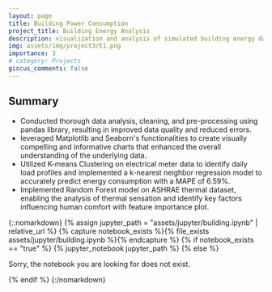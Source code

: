 ```yaml
---
layout: page
title: Building Power Consumption
project_title: Building Energy Analysis
description: visualization and analysis of simulated building energy data
img: assets/img/project3/E1.png
importance: 3
# category: Projects
giscus_comments: false
---
```


## Summary

- Conducted thorough data analysis, cleaning, and pre-processing using pandas library, resulting in improved data quality and reduced errors.
- leveraged Matplotlib and Seaborn's functionalities to create visually compelling and informative charts that enhanced the overall understanding of the underlying data.
- Utilized K-means Clustering on electrical meter data to identify daily load profiles and implemented a k-nearest neighbor regression model to accurately predict energy consumption with a MAPE of 6.59%.
- Implemented Random Forest model on ASHRAE thermal dataset, enabling the analysis of thermal sensation and identify key factors influencing human comfort with feature importance plot.

{::nomarkdown}
{% assign jupyter_path = "assets/jupyter/building.ipynb" | relative_url %}
{% capture notebook_exists %}{% file_exists assets/jupyter/building.ipynb %}{% endcapture %}
{% if notebook_exists == "true" %}
    {% jupyter_notebook jupyter_path %}
{% else %}
    <p>Sorry, the notebook you are looking for does not exist.</p>
{% endif %}
{:/nomarkdown}
